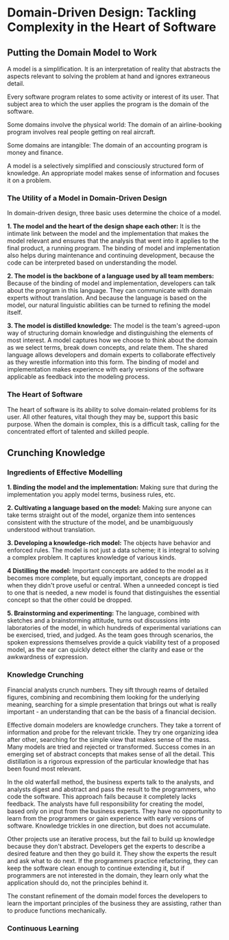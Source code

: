 # Domain-Driven Design: Tackling Complexity in the Heart of Software

## Putting the Domain Model to Work

A model is a simplification. It is an interpretation of reality that abstracts the aspects relevant to solving the problem at hand and ignores extraneous detail.

Every software program relates to some activity or interest of its user. That subject area to which the user applies the program is the domain of the software.

Some domains involve the physical world: The domain of an airline-booking program involves real people getting on real aircraft.

Some domains are intangible: The domain of an accounting program is money and finance.

A model is a selectively simplified and consciously structured form of knowledge. An appropriate model makes sense of information and focuses it on a problem.

### The Utility of a Model in Domain-Driven Design

In domain-driven design, three basic uses determine the choice of a model.

**1. The model and the heart of the design shape each other:** It is the intimate link between the model and the implementation that makes the model relevant and ensures that the analysis that went into it applies to the final product, a running program. The binding of model and implementation also helps during maintenance and continuing development, because the code can be interpreted based on understanding the model.

**2. The model is the backbone of a language used by all team members:** Because of the binding of model and implementation, developers can talk about the program in this language. They can communicate with domain experts without translation. And because the language is based on the model, our natural linguistic abilities can be turned to refining the model itself.

**3. The model is distilled knowledge:** The model is the team's agreed-upon way of structuring domain knowledge and distinguishing the elements of most interest. A model captures how we choose to think about the domain as we select terms, break down concepts, and relate them. The shared language allows developers and domain experts to collaborate effectively as they wrestle information into this form. The binding of model and implementation makes experience with early versions of the software applicable as feedback into the modeling process.

### The Heart of Software

The heart of software is its ability to solve domain-related problems for its user. All other features, vital though they may be, support this basic purpose. When the domain is complex, this is a difficult task, calling for the concentrated effort of talented and skilled people.

## Crunching Knowledge

### Ingredients of Effective Modelling

**1. Binding the model and the implementation:** Making sure that during the implementation you apply model terms, business rules, etc.

**2. Cultivating a language based on the model:** Making sure anyone can take terms straight out of the model, organize them into sentences consistent with the structure of the model, and be unambiguously understood without translation.

**3. Developing a knowledge-rich model:** The objects have behavior and enforced rules. The model is not just a data scheme; it is integral to solving a complex problem. It captures knowledge of various kinds.

**4 Distilling the model:** Important concepts are added to the model as it becomes more complete, but equally important, concepts are dropped when they didn't prove useful or central. When a unneeded concept is tied to one that is needed, a new model is found that distinguishes the essential concept so that the other could be dropped.

**5. Brainstorming and experimenting:** The language, combined with sketches and a brainstorming attitude, turns out discussions into laboratories of the model, in which hundreds of experimental variations can be exercised, tried, and judged. As the team goes through scenarios, the spoken expressions themselves provide a quick viability test of a proposed model, as the ear can quickly detect either the clarity and ease or the awkwardness of expression.

### Knowledge Crunching

Financial analysts crunch numbers. They sift through reams of detailed figures, combining and recombining them looking for the underlying meaning, searching for a simple presentation that brings out what is really important - an understanding that can be the basis of a financial decision.

Effective domain modelers are knowledge crunchers. They take a torrent of information and probe for the relevant trickle. They try one organizing idea after other, searching for the simple view that makes sense of the mass. Many models are tried and rejected or transformed. Success comes in an emerging set of abstract concepts that makes sense of all the detail. This distillation is a rigorous expression of the particular knowledge that has been found most relevant.

In the old waterfall method, the business experts talk to the analysts, and analysts digest and abstract and pass the result to the programmers, who code the software. This approach fails because it completely lacks feedback. The analysts have full responsibility for creating the model, based only on input from the business experts. They have no opportunity to learn from the programmers or gain experience with early versions of software. Knowledge trickles in one direction, but does not accumulate.

Other projects use an iterative process, but the fail to build up knowledge because they don't abstract. Developers get the experts to describe a desired feature and then they go build it. They show the experts the result and ask what to do next. If the programmers practice refactoring, they can keep the software clean enough to continue extending it, but if programmers are not interested in the domain, they learn only what the application should do, not the principles behind it.

The constant refinement of the domain model forces the developers to learn the important principles of the business they are assisting, rather than to produce functions mechanically.

### Continuous Learning

<!--- Current Page 15 / Last Page 40 -->